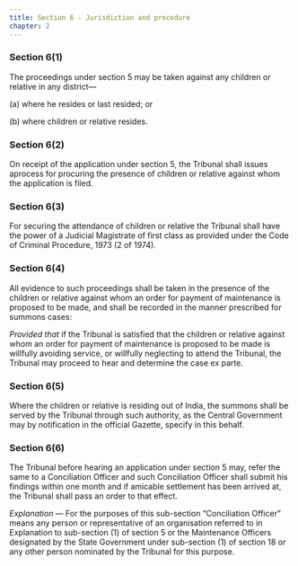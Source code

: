 ```yaml
---
title: Section 6 - Jurisdiction and procedure
chapter: 2
---
```


### Section 6(1) 

The proceedings under section 5 may be taken against any children or relative in any district—

(a) where he resides or last resided; or

(b) where children or relative resides.

### Section 6(2) 

On receipt of the application under section 5, the Tribunal shall issues aprocess for procuring the presence of children or relative against whom the application is filed.

### Section 6(3) 

For securing the attendance of children or relative the Tribunal shall have the power of a Judicial Magistrate of first class as provided under the Code of Criminal Procedure, 1973 (2 of 1974).

### Section 6(4) 

All evidence to such proceedings shall be taken in the presence of the children or relative against whom an order for payment of maintenance is proposed to be made, and shall be recorded in the manner prescribed for summons cases:

*Provided that* if the Tribunal is satisfied that the children or relative against whom an order for payment of maintenance is proposed to be made is willfully avoiding service, or willfully neglecting to attend the Tribunal, the Tribunal may proceed to hear and determine the case ex parte.

### Section 6(5) 

Where the children or relative is residing out of India, the summons shall be served by the Tribunal through such authority, as the Central Government may by notification in the official Gazette, specify in this behalf.

### Section 6(6) 

The Tribunal before hearing an application under section 5 may, refer the same to a Conciliation Officer and such Conciliation Officer shall submit his findings within one month and if amicable settlement has been arrived at, the Tribunal shall pass an order to that effect.

*Explanation* — For the purposes of this sub-section “Conciliation Officer” means any person or representative of an organisation referred to in Explanation to sub-section (1) of section 5 or the Maintenance Officers designated by the State Government under sub-section (1) of section 18 or any other person nominated by the Tribunal for this purpose.

